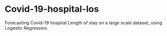 # Covid-19-hospital-los
Forecasting Covid-19 hospital Length of stay on a large scale dataset, using Logestic Regression.
